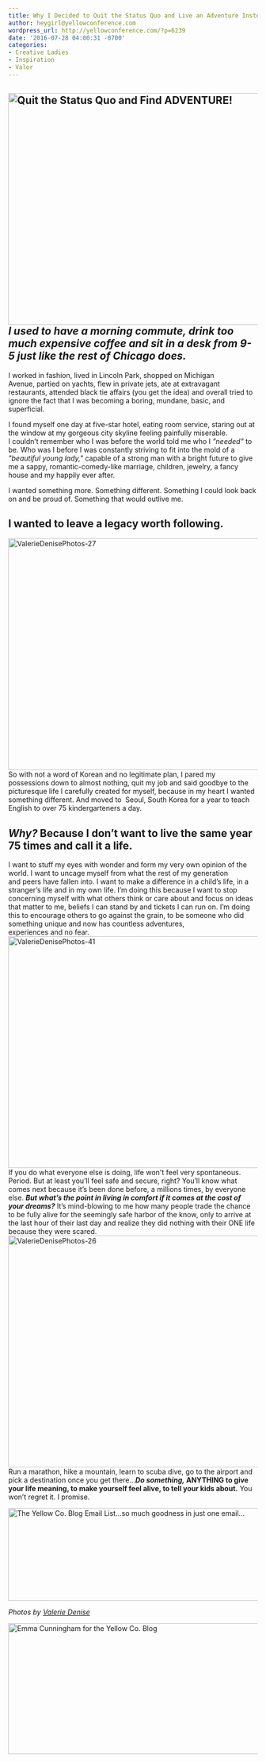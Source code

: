 ```yaml
---
title: Why I Decided to Quit the Status Quo and Live an Adventure Instead
author: heygirl@yellowconference.com
wordpress_url: http://yellowconference.com/?p=6239
date: '2016-07-28 04:00:31 -0700'
categories:
- Creative Ladies
- Inspiration
- Valor
---
```

<h2 class="p1"> <a href="http://yellowconference.com/wp-content/uploads/2016/07/ValerieDenisePhotos-28.jpg"><img class="aligncenter size-full wp-image-6244" src="http://yellowconference.com/wp-content/uploads/2016/07/ValerieDenisePhotos-28.jpg" alt="Quit the Status Quo and Find ADVENTURE!" width="700" height="467" /></a><em>I used to have a morning commute, drink too much expensive coffee and sit in a desk from 9-5 just like the rest of Chicago does.&nbsp;</em> </h2></p>
<p class="p1"> I worked in fashion, lived in Lincoln Park, shopped on Michigan Avenue,&nbsp;partied on yachts, flew in private jets, ate at extravagant restaurants, attended black tie affairs (you get the idea)&nbsp;and&nbsp;overall tried to ignore the fact that I was becoming a boring, mundane, basic, and superficial. </p></p>
<p class="p1">  I found myself one day at five-star hotel, eating room service,&nbsp;staring out at the window at my gorgeous city skyline feeling painfully miserable. I&nbsp;couldn&rsquo;t remember who I was before the world told me who I <em>"needed"</em> to be. Who was I before I was constantly striving to fit into the mold of a <em>"beautiful young lady,"</em> capable of a strong man with a bright future to give me a sappy, romantic-comedy-like marriage, children, jewelry, a fancy house and my happily ever after. </p></p>
<p class="p1">  I wanted something more. Something different. Something I could look back on and be proud of. Something that would outlive me.&nbsp; </p></p>
<h2 class="p1">I wanted to leave a legacy worth following.</h2></p>
<p class="p1"><a href="http://yellowconference.com/wp-content/uploads/2016/07/ValerieDenisePhotos-27.jpg"><img class="aligncenter size-full wp-image-6243" src="http://yellowconference.com/wp-content/uploads/2016/07/ValerieDenisePhotos-27.jpg" alt="ValerieDenisePhotos-27" width="700" height="467" /></a> So with not a word of Korean and&nbsp;no legitimate&nbsp;plan, I pared my possessions down to almost nothing, quit my job and&nbsp;said goodbye to the picturesque life I carefully created for myself, because in my heart I wanted something different.&nbsp;And   moved to  &nbsp;Seoul, South Korea for a year to teach English to over 75 kindergarteners a day. </p></p>
<h2 class="p1"> <em> Why?</em> Because I don&rsquo;t want to live the same year 75 times and&nbsp;call it a life.  </h2></p>
<p class="p1"> I want to stuff my eyes with wonder and form&nbsp;my very own opinion of the world. I&nbsp;want to uncage myself from what the rest of my generation and&nbsp;peers have fallen into.&nbsp;I want to make a difference in a child&rsquo;s life, in a stranger&rsquo;s life and&nbsp;in my own life.&nbsp;I&rsquo;m doing this because I want to stop concerning myself with what others think or care about and&nbsp;focus on ideas that matter to me, beliefs I can stand by and&nbsp;tickets I can run on. I&rsquo;m doing this&nbsp;to encourage others to go against the grain, to be&nbsp;someone who did something unique and&nbsp;now has countless adventures, experiences&nbsp;and&nbsp;no&nbsp;fear. <a href="http://yellowconference.com/wp-content/uploads/2016/07/ValerieDenisePhotos-41.jpg"><img class="aligncenter size-full wp-image-6245" src="http://yellowconference.com/wp-content/uploads/2016/07/ValerieDenisePhotos-41.jpg" alt="ValerieDenisePhotos-41" width="700" height="467" /></a>  If&nbsp;you do what everyone else is doing, life won't&nbsp;feel very spontaneous. Period.&nbsp;But at least you&rsquo;ll feel safe and&nbsp;secure, right?&nbsp;You&rsquo;ll know what comes next because it&rsquo;s been done before, a millions times, by everyone else. <em><strong>But what&rsquo;s the point in living in comfort if it comes at the cost of your dreams?</strong></em> It&rsquo;s mind-blowing to me how many people trade the chance to be fully alive for the seemingly safe harbor of the know, only to arrive at the last hour of their last day and&nbsp;realize they did nothing with their ONE life because they were scared.&nbsp;<a href="http://yellowconference.com/wp-content/uploads/2016/07/ValerieDenisePhotos-26.jpg"><img class="aligncenter size-full wp-image-6242" src="http://yellowconference.com/wp-content/uploads/2016/07/ValerieDenisePhotos-26.jpg" alt="ValerieDenisePhotos-26" width="700" height="467" /></a>  Run a marathon, hike a mountain, learn to scuba dive, go to the airport and pick a destination once you get there...<strong><em>Do something,</em> ANYTHING to give your life meaning, to make yourself feel alive, to tell your kids about.</strong> You won&rsquo;t regret it. I promise. </p></p>
<p class="p1"></p></p>
<p class="p1"></p></p>
<p class="p1"> <a href="http://yellowconference.us3.list-manage2.com/subscribe?u=3f8e45f74e0653e404965e2ef&amp;id=7cb1ced4ff" target="_blank"><img class="aligncenter size-full wp-image-6077" src="http://yellowconference.com/wp-content/uploads/2016/07/EMAIL-LIST.png" alt="The Yellow Co. Blog Email List...so much goodness in just one email..." width="700" height="187" /></a> <i></i></p></p>
<p class="p1"><i>Photos by <a href="http://www.valeriedenisephotos.com/" target="_blank">Valerie Denise</a></i></p></p>
<p class="p1"><a href="http://foremmayoung.com/" target="_blank"><img class="aligncenter size-full wp-image-6246" src="http://yellowconference.com/wp-content/uploads/2016/07/EmmaCunningham.jpg" alt="Emma Cunningham for the Yellow Co. Blog" width="700" height="264" /></a></p></p>
<p class="p1"></p></p>
